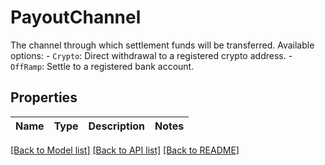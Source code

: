 # PayoutChannel

The channel through which settlement funds will be transferred. Available options: - `Crypto`: Direct withdrawal to a registered crypto address. - `OffRamp`: Settle to a registered bank account. 

## Properties

Name | Type | Description | Notes
------------ | ------------- | ------------- | -------------

[[Back to Model list]](../README.md#documentation-for-models) [[Back to API list]](../README.md#documentation-for-api-endpoints) [[Back to README]](../README.md)


